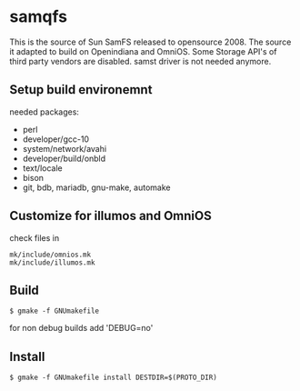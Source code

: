 # samqfs

This is the source of Sun SamFS released to opensource 2008. The source it adapted to build on Openindiana and OmniOS. Some Storage API's of third party vendors are disabled. samst driver is not needed anymore.

## Setup build environemnt

needed packages:

-    perl
-    developer/gcc-10
-    system/network/avahi
-    developer/build/onbld
-    text/locale
-    bison
-    git, bdb, mariadb, gnu-make, automake

## Customize for illumos and OmniOS

check files in 

    mk/include/omnios.mk
    mk/include/illumos.mk

## Build

    $ gmake -f GNUmakefile

for non debug builds add 'DEBUG=no'  
## Install

    $ gmake -f GNUmakefile install DESTDIR=$(PROTO_DIR)
